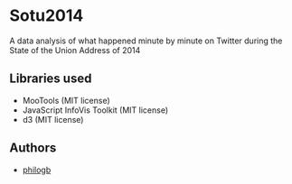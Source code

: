 # Sotu2014

A data analysis of what happened minute by minute on Twitter during the
State of the Union Address of 2014

## Libraries used

 * MooTools (MIT license)
 * JavaScript InfoVis Toolkit (MIT license)
 * d3 (MIT license)

## Authors

 * [philogb](https://twitter.com/philogb)


